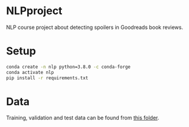 ﻿# NLPproject

NLP course project about detecting spoilers in Goodreads book reviews.

# Setup
``````bash
conda create -n nlp python=3.8.0 -c conda-forge
conda activate nlp
pip install -r requirements.txt
``````

# Data

Training, validation and test data can be found from [this folder](https://drive.google.com/file/d/18e8TW-c4eDqclmXlHPRF-xRFBnQF_V0i/view?usp=sharing).